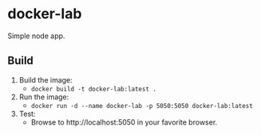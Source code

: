 # docker-lab

Simple node app.

## Build

1. Build the image:
   - `docker build -t docker-lab:latest .`
2. Run the image:
   - `docker run -d --name docker-lab -p 5050:5050 docker-lab:latest`
3. Test:
   - Browse to http://localhost:5050 in your favorite browser.
